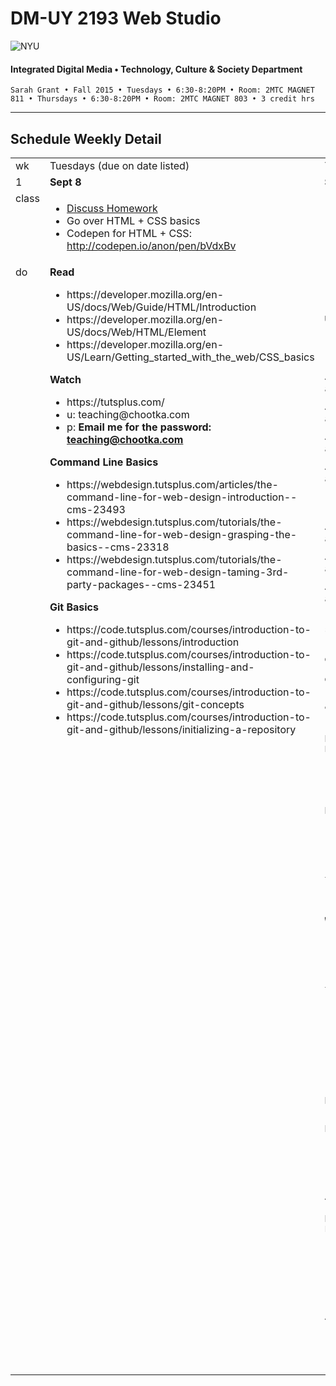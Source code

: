 # DM-UY 2193 Web Studio

![NYU](http://ws2.polishedsolid.com/de/nyu_soe_logo.png)
#### Integrated Digital Media • Technology, Culture & Society Department

    Sarah Grant • Fall 2015 • Tuesdays • 6:30-8:20PM • Room: 2MTC MAGNET 811 • Thursdays • 6:30-8:20PM • Room: 2MTC MAGNET 803 • 3 credit hrs

---

## Schedule Weekly Detail

<table>
    <tr>
        <td>wk</td>
        <td>Tuesdays (due on date listed)</td>
        <td>Thursdays (due on date listed)</td>
    </tr>
    <!-- first week -->
    <tr>
        <td valign="top" width="4%">1</td>
        <td valign="top" width="48%"><strong>Sept 8</strong></td>
        <td valign="top" width="40%"><strong>Sept 10</strong></td>
    </tr>
 <tr>
        <td valign="top">class</td>
        <td valign="top">
            <ul>
                <li><a href="weekly_detail/ws1fa15_weekly_detail_wk2_sept8.md">Discuss Homework</a></li>
                <li>Go over HTML + CSS basics</li>
                <li>Codepen for HTML + CSS: <a href="http://codepen.io/anon/pen/bVdxBv" target="_blank">http://codepen.io/anon/pen/bVdxBv</a></li>
            </ul>
        </td>
        <td valign="top">
            <ul>
                <li>Discuss readings, videos, and Project Plan</li>
                <li>Continue HTML + CSS basics</li>
            </ul>
        </td>
</tr>
<tr>
        <td valign="top">do</td>
        <td valign="top">
            <strong>Read</strong>
            <ul>
                <li>https://developer.mozilla.org/en-US/docs/Web/Guide/HTML/Introduction</li>
                <li>https://developer.mozilla.org/en-US/docs/Web/HTML/Element</li>
                <li>https://developer.mozilla.org/en-US/Learn/Getting_started_with_the_web/CSS_basics</li>
            </ul>
            <strong>Watch</strong>
            <ul>
                <li>https://tutsplus.com/</li>
                <li>u: teaching@chootka.com</li>
                <li>p: <strong>Email me for the password: <a href="mailto:teaching@chootka.com">teaching@chootka.com</a></strong></li>
            </ul>
            <strong>Command Line Basics</strong>
            <ul>
                <li>https://webdesign.tutsplus.com/articles/the-command-line-for-web-design-introduction--cms-23493</li>
                <li>https://webdesign.tutsplus.com/tutorials/the-command-line-for-web-design-grasping-the-basics--cms-23318</li>
                <li>https://webdesign.tutsplus.com/tutorials/the-command-line-for-web-design-taming-3rd-party-packages--cms-23451</li>
            </ul>
            <strong>Git Basics</strong>
            <ul>
                <li>https://code.tutsplus.com/courses/introduction-to-git-and-github/lessons/introduction</li>
                <li>https://code.tutsplus.com/courses/introduction-to-git-and-github/lessons/installing-and-configuring-git</li>
                <li>https://code.tutsplus.com/courses/introduction-to-git-and-github/lessons/git-concepts</li>
                <li>https://code.tutsplus.com/courses/introduction-to-git-and-github/lessons/initializing-a-repository</li>
            </ul>
        </td>
        <td valign="top">

            <strong>Read</strong>
            <ul>
                <li>http://learnlayout.com/</li>
                <li>https://developer.mozilla.org/en-US/Learn/Getting_started_with_the_web/JavaScript_basics</li>
            </ul>
            <strong>Watch<br/>
                Git Basics Continued</strong>
            <ul>
                <li>https://code.tutsplus.com/courses/introduction-to-git-and-github/lessons/the-staging-area-and-status-command</li>
                <li>https://code.tutsplus.com/courses/introduction-to-git-and-github/lessons/making-commits</li>
                <li>https://code.tutsplus.com/courses/introduction-to-git-and-github/lessons/ignoring-files</li>
                <li>https://code.tutsplus.com/courses/introduction-to-git-and-github/lessons/viewing-the-log</li>
            </ul>
            <strong>Github Basics</strong>
            <ul>
                <li>https://code.tutsplus.com/courses/introduction-to-git-and-github/lessons/setting-up-github</li>
                <li>https://code.tutsplus.com/courses/introduction-to-git-and-github/lessons/working-with-remotes</li>
                <li>https://code.tutsplus.com/courses/introduction-to-git-and-github/lessons/creating-github-pages</li>
            </ul>
            <strong>Developer Tools: Inspecting the DOM + CSS styles</strong>
            <ul>
                <li>http://discover-devtools.codeschool.com/chapters/1?locale=en</li>
                <li>http://discover-devtools.codeschool.com/levels/1/challenges/7?locale=en</li>
            </ul>
            <strong>Assignments that are due Tuesday 9/15</strong>
            <ul>
                <li><b>Work on your <a href="../assignments/ws1fa15_project_plan.md">Project Plan</a></b>.    <br/>
                    To complete:
                    <ul>
                        <li>Title</li>
                        <li>Project Statement / Goal</li>
                        <li>Your motivation, drive, and/or purpose</li>
                        <li>Target Audience</li> 
                    </ul>
                    Here are some thoughtstarters:
                    <ul>
                        <li>A portfolio site</li>
                        <li>A site about your favorite sports team</li>
                        <li>... your friend's band</li>
                        <li>... a social cause</li>
                        <li>... redesign a non-profit's website</li>
                        <li>... maybe a web comic!</li>
                    </ul>
                </li>
            </ul>
            <ul>
                <li><b>Create a basic HTML page and a CSS file that is linked into your HTML page.</b>
                <br/>
                Include at least 3 HTML elements
                <ul>
                    <li>heading (h1, h2, h3, h4, h5)</li>
                    <li>paragraph (p)</li>
                    <li>lists (ul, ol)</li>
                    <li>images (img)</li>
                    <li>links (a)</li>
                </ul>
                Make use of a wide range of styles for different properites!
                <ul>
                    <li>fonts (font-size, font-family, line-height, color, etc)</li>
                    <li>margin, padding</li>
                    <li>background colors</li>
                    <li>etc...... </li>
                </ul>
                <br/>
                <b>Email me your github + a link to your page.</b>
                <!-- <li><a href="../assignments/ws1fa15_learning_logs.md">Learning Log</a> for as many as needed based on your current knowledge and skill level:</li>
                <ul>
                    <li>HTML/CSS</li>
                    <li>HTML5/CSS3</li>
                    <li>git/github</li>
                    <li>Javascript/JQuery</li>
                    <li>The Reponsive Web (Media Queries)</li>
                    <li>Frameworks (Bootstrap and Foundation)</li>
                    <li>CSS Preprocessor: SASS</li>
                </ul> -->
            </ul>
        </td>
</tr>
</table>